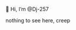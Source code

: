 👋 Hi, I’m @Dj-257

nothing to see here, creep


<!---
Dj-257/Dj-257 is a ✨ special ✨ repository because its `README.md` (this file) appears on your GitHub profile.
You can click the Preview link to take a look at your changes.
--->
